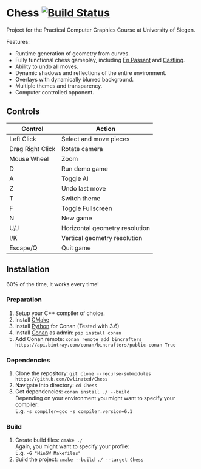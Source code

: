 # Chess [![Build Status](https://travis-ci.com/flostellbrink/Chess.svg?branch=master)](https://travis-ci.com/flostellbrink/Chess)

Project for the Practical Computer Graphics Course at University of Siegen.

Features:
- Runtime generation of geometry from curves.
- Fully functional chess gameplay, including [En Passant](https://en.wikipedia.org/wiki/En_passant) and [Castling](https://en.wikipedia.org/wiki/Castling).
- Ability to undo all moves.
- Dynamic shadows and reflections of the entire environment.
- Overlays with dynamically blurred background.
- Multiple themes and transparency.
- Computer controlled opponent.

## Controls

| Control          | Action                         |
|------------------|--------------------------------|
| Left Click       | Select and move pieces         |
| Drag Right Click | Rotate camera                  |
| Mouse Wheel      | Zoom                           |
| D                | Run demo game                  |
| A                | Toggle AI                      |
| Z                | Undo last move                 |
| T                | Switch theme                   |
| F                | Toggle Fullscreen              |
| N                | New game                       |
| U/J              | Horizontal geometry resolution |
| I/K              | Vertical geometry resolution   |
| Escape/Q         | Quit game                      |

## Installation

60% of the time, it works every time!

### Preparation

1. Setup your C++ compiler of choice.
2. Install [CMake](https://cmake.org/download/)
3. Install [Python](https://www.python.org/downloads/) for Conan (Tested with 3.6)
4. Install [Conan](https://www.conan.io/downloads.html) as admin: `pip install conan`
5. Add Conan remote: `conan remote add bincrafters https://api.bintray.com/conan/bincrafters/public-conan True`

### Dependencies

1. Clone the repository: `git clone --recurse-submodules https://github.com/Owlinated/Chess`
2. Navigate into directory: `cd Chess`
3. Get dependencies: `conan install ./ --build`  
Depending on your environment you might want to specify your compiler:  
E.g. `-s compiler=gcc -s compiler.version=6.1`

### Build

1. Create build files: `cmake ./`  
Again, you might want to specify your profile:  
E.g. `-G "MinGW Makefiles"`
2. Build the project: `cmake --build ./ --target Chess`
